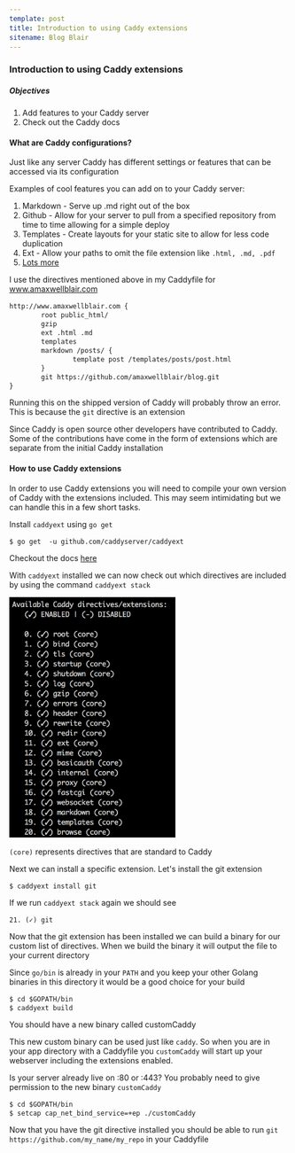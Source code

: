 ```yaml
---
template: post
title: Introduction to using Caddy extensions
sitename: Blog Blair
---
```

### Introduction to using Caddy extensions

##### Objectives
1. Add features to your Caddy server
2. Check out the Caddy docs

#### What are Caddy configurations?

Just like any server Caddy has different settings or features that can be accessed via its configuration

Examples of cool features you can add on to your Caddy server:

1. Markdown - Serve up .md right out of the box
2. Github - Allow for your server to pull from a specified repository from time to time allowing for a simple deploy
3. Templates - Create layouts for your static site to allow for less code duplication
4. Ext - Allow your paths to omit the file extension like `.html, .md, .pdf`
5. [Lots more](https://caddyserver.com/docs)

I use the directives mentioned above in my Caddyfile for www.amaxwellblair.com

```
http://www.amaxwellblair.com {
        root public_html/
        gzip
        ext .html .md
        templates
        markdown /posts/ {
                template post /templates/posts/post.html
        }
        git https://github.com/amaxwellblair/blog.git
}
```

Running this on the shipped version of Caddy will probably throw an error. This is because the `git` directive is an extension

Since Caddy is open source other developers have contributed to Caddy. Some of the contributions have come in the form of extensions which are separate from the initial Caddy installation

#### How to use Caddy extensions

In order to use Caddy extensions you will need to compile your own version of Caddy with the extensions included. This may seem intimidating but we can handle this in a few short tasks.

Install `caddyext` using `go get`

```
$ go get  -u github.com/caddyserver/caddyext
```

Checkout the docs [here](https://github.com/caddyserver/caddyext)

With `caddyext` installed we can now check out which directives are included by using the command `caddyext stack`

<img width="300px" src="../images/caddy_stack.png"></img>

`(core)` represents directives that are standard to Caddy

Next we can install a specific extension. Let's install the git extension

```
$ caddyext install git
```

If we run `caddyext stack` again we should see

```
21. (✓) git
```

Now that the git extension has been installed we can build a binary for our custom list of directives. When we build the binary it will output the file to your current directory

Since `go/bin` is already in your `PATH` and you keep your other Golang binaries in this directory it would be a good choice for your build

```
$ cd $GOPATH/bin
$ caddyext build
```

You should have a new binary called customCaddy

This new custom binary can be used just like `caddy`. So when you are in your app directory with a Caddyfile you `customCaddy` will start up your webserver including the extensions enabled.

Is your server already live on :80 or :443? You probably need to give permission to the new binary `customCaddy`

```
$ cd $GOPATH/bin
$ setcap cap_net_bind_service=+ep ./customCaddy
```

Now that you have the git directive installed you should be able to run `git https://github.com/my_name/my_repo` in your Caddyfile

